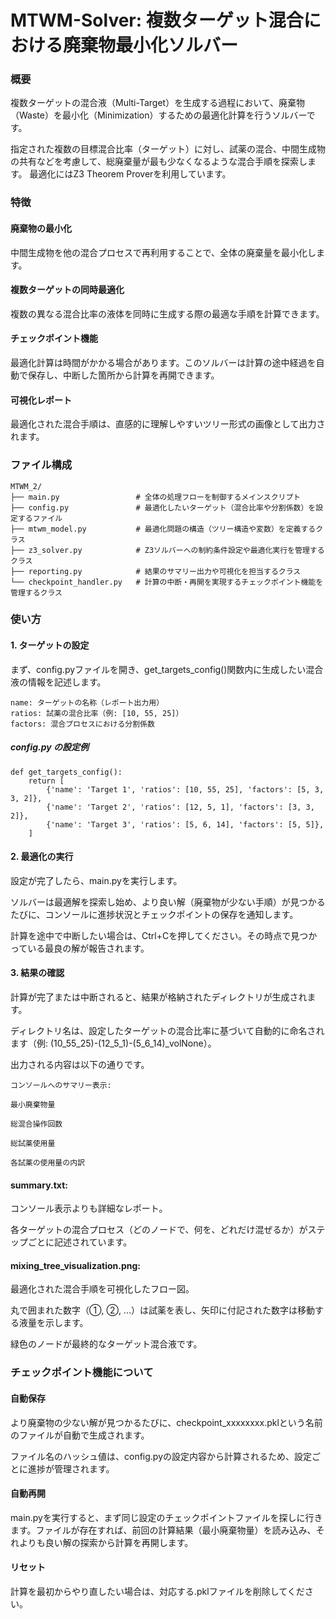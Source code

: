 

# MTWM-Solver: 複数ターゲット混合における廃棄物最小化ソルバー
###  概要
複数ターゲットの混合液（Multi-Target）を生成する過程において、廃棄物（Waste）を最小化（Minimization）するための最適化計算を行うソルバーです。

指定された複数の目標混合比率（ターゲット）に対し、試薬の混合、中間生成物の共有などを考慮して、総廃棄量が最も少なくなるような混合手順を探索します。
最適化にはZ3 Theorem Proverを利用しています。

### 特徴
#### 廃棄物の最小化
中間生成物を他の混合プロセスで再利用することで、全体の廃棄量を最小化します。

#### 複数ターゲットの同時最適化
複数の異なる混合比率の液体を同時に生成する際の最適な手順を計算できます。

#### チェックポイント機能
最適化計算は時間がかかる場合があります。このソルバーは計算の途中経過を自動で保存し、中断した箇所から計算を再開できます。

#### 可視化レポート
最適化された混合手順は、直感的に理解しやすいツリー形式の画像として出力されます。

### ファイル構成
```
MTWM_2/
├── main.py                 # 全体の処理フローを制御するメインスクリプト
├── config.py               # 最適化したいターゲット（混合比率や分割係数）を設定するファイル
├── mtwm_model.py           # 最適化問題の構造（ツリー構造や変数）を定義するクラス
├── z3_solver.py            # Z3ソルバーへの制約条件設定や最適化実行を管理するクラス
├── reporting.py            # 結果のサマリー出力や可視化を担当するクラス
└── checkpoint_handler.py   # 計算の中断・再開を実現するチェックポイント機能を管理するクラス
```
### 使い方
#### 1. ターゲットの設定
まず、config.pyファイルを開き、get_targets_config()関数内に生成したい混合液の情報を記述します。
```
name: ターゲットの名称（レポート出力用）
ratios: 試薬の混合比率（例: [10, 55, 25]）
factors: 混合プロセスにおける分割係数
```

##### config.py の設定例
```
def get_targets_config():
    return [
        {'name': 'Target 1', 'ratios': [10, 55, 25], 'factors': [5, 3, 3, 2]},
        {'name': 'Target 2', 'ratios': [12, 5, 1], 'factors': [3, 3, 2]},
        {'name': 'Target 3', 'ratios': [5, 6, 14], 'factors': [5, 5]},
    ]
```
####  2. 最適化の実行
設定が完了したら、main.pyを実行します。

ソルバーは最適解を探索し始め、より良い解（廃棄物が少ない手順）が見つかるたびに、コンソールに進捗状況とチェックポイントの保存を通知します。

計算を途中で中断したい場合は、Ctrl+Cを押してください。その時点で見つかっている最良の解が報告されます。

#### 3. 結果の確認
計算が完了または中断されると、結果が格納されたディレクトリが生成されます。

ディレクトリ名は、設定したターゲットの混合比率に基づいて自動的に命名されます（例: (10_55_25)-(12_5_1)-(5_6_14)_volNone）。

出力される内容は以下の通りです。
```
コンソールへのサマリー表示:

最小廃棄物量

総混合操作回数

総試薬使用量

各試薬の使用量の内訳
```

#### summary.txt:

コンソール表示よりも詳細なレポート。

各ターゲットの混合プロセス（どのノードで、何を、どれだけ混ぜるか）がステップごとに記述されています。

#### mixing_tree_visualization.png:

最適化された混合手順を可視化したフロー図。

丸で囲まれた数字（①, ②, ...）は試薬を表し、矢印に付記された数字は移動する液量を示します。

緑色のノードが最終的なターゲット混合液です。

### チェックポイント機能について
#### 自動保存
より廃棄物の少ない解が見つかるたびに、checkpoint_xxxxxxxx.pklという名前のファイルが自動で生成されます。

ファイル名のハッシュ値は、config.pyの設定内容から計算されるため、設定ごとに進捗が管理されます。

#### 自動再開
main.pyを実行すると、まず同じ設定のチェックポイントファイルを探しに行きます。ファイルが存在すれば、前回の計算結果（最小廃棄物量）を読み込み、それよりも良い解の探索から計算を再開します。

#### リセット
計算を最初からやり直したい場合は、対応する.pklファイルを削除してください。
